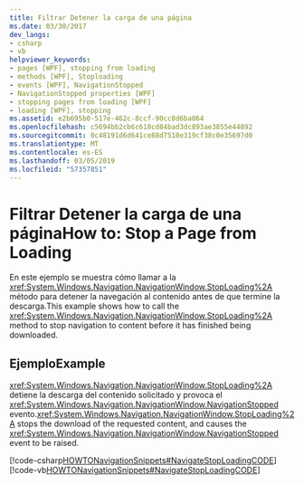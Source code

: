 ```yaml
---
title: Filtrar Detener la carga de una página
ms.date: 03/30/2017
dev_langs:
- csharp
- vb
helpviewer_keywords:
- pages [WPF], stopping from loading
- methods [WPF], Stoploading
- events [WPF], NavigationStopped
- NavigationStopped properties [WPF]
- stopping pages from loading [WPF]
- loading [WPF], stopping
ms.assetid: e2b695b0-517e-462c-8ccf-90cc8d6ba864
ms.openlocfilehash: c5694bb2cb6c618cd84bad3dc893ae3855e44892
ms.sourcegitcommit: 0c48191d6d641ce88d7510e319cf38c0e35697d0
ms.translationtype: MT
ms.contentlocale: es-ES
ms.lasthandoff: 03/05/2019
ms.locfileid: "57357851"
---
```

# <a name="how-to-stop-a-page-from-loading"></a><span data-ttu-id="cb0df-102">Filtrar Detener la carga de una página</span><span class="sxs-lookup"><span data-stu-id="cb0df-102">How to: Stop a Page from Loading</span></span>
<span data-ttu-id="cb0df-103">En este ejemplo se muestra cómo llamar a la <xref:System.Windows.Navigation.NavigationWindow.StopLoading%2A> método para detener la navegación al contenido antes de que termine la descarga.</span><span class="sxs-lookup"><span data-stu-id="cb0df-103">This example shows how to call the <xref:System.Windows.Navigation.NavigationWindow.StopLoading%2A> method to stop navigation to content before it has finished being downloaded.</span></span>  
  
## <a name="example"></a><span data-ttu-id="cb0df-104">Ejemplo</span><span class="sxs-lookup"><span data-stu-id="cb0df-104">Example</span></span>  
 <span data-ttu-id="cb0df-105"><xref:System.Windows.Navigation.NavigationWindow.StopLoading%2A> detiene la descarga del contenido solicitado y provoca el <xref:System.Windows.Navigation.NavigationWindow.NavigationStopped> evento.</span><span class="sxs-lookup"><span data-stu-id="cb0df-105"><xref:System.Windows.Navigation.NavigationWindow.StopLoading%2A> stops the download of the requested content, and causes the <xref:System.Windows.Navigation.NavigationWindow.NavigationStopped> event to be raised.</span></span>  
  
 [!code-csharp[HOWTONavigationSnippets#NavigateStopLoadingCODE](~/samples/snippets/csharp/VS_Snippets_Wpf/HOWTONavigationSnippets/CSharp/MainWindow.xaml.cs#navigatestoploadingcode)]
 [!code-vb[HOWTONavigationSnippets#NavigateStopLoadingCODE](~/samples/snippets/visualbasic/VS_Snippets_Wpf/HOWTONavigationSnippets/visualbasic/mainwindow.xaml.vb#navigatestoploadingcode)]
